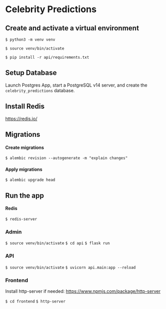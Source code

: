 # Celebrity Predictions

## Create and activate a virtual environment

`$ python3 -m venv venv`

`$ source venv/bin/activate`

`$ pip install -r api/requirements.txt`

## Setup Database

Launch Postgres App, start a PostgreSQL v14 server, and create the `celebrity_predictions` database.

## Install Redis
https://redis.io/

## Migrations

#### Create migrations
`$ alembic revision --autogenerate -m "explain changes"`

#### Apply migrations
`$ alembic upgrade head`

## Run the app

#### Redis
`$ redis-server`

### Admin
`$ source venv/bin/activate`
`$ cd api`
`$ flask run`

### API
`$ source venv/bin/activate`
`$ uvicorn api.main:app --reload`

### Frontend
Install http-server if needed: https://www.npmjs.com/package/http-server

`$ cd frontend`
`$ http-server`